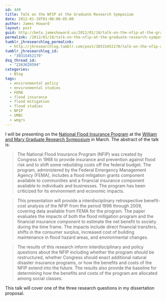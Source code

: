```yaml
---
id: 449
title: Talk on the NFIP at the Graduate Research Symposium
date: 2012-01-10T01:08:00-05:00
author: James Howard
layout: post
guid: http://beta.jameshoward.us/2012/01/10/talk-on-the-nfip-at-the-graduate-research-symposium/
permalink: /2012/01/10/talk-on-the-nfip-at-the-graduate-research-symposium/
tumblr_jhresearchlog_permalink:
  - http://jhresearchlog.tumblr.com/post/30315452170/talk-on-the-nfip-at-the-graduate-research-symposium
tumblr_jhresearchlog_id:
  - "30315452170"
dsq_thread_id:
  - "2263620594"
categories:
  - Blog
tags:
  - environmental policy
  - environmental studies
  - FEMA
  - flood insurance
  - flood mitigation
  - flood studies
  - NFIP
  - UMBC
  - wmgrs
---
```

I will be presenting on the <a href="http://www.fema.gov/business/nfip/">National Flood Insurance Program</a> at the <a href="http://www.wm.edu/as/graduate/researchsymposium/index.php">William and Mary Graduate Research Symposium</a> in March.  The abstract of the talk is:

> The National Flood Insurance Program (NFIP) was created by Congress in 1968 to provide insurance and prevention against flood risk and to shift some rebuilding costs off the federal budget.  The program, administered by the Federal Emergency Management Agency (FEMA), includes a flood mitigation grants component available to communities and a financial insurance component available to individuals and businesses.  The program has been criticized for its environment and economic impacts.

> This presentation will provide a interdisciplinary retrospective benefit-cost analysis of the NFIP from the period 1996 through 2009, covering data available from FEMA for the program.  The paper evaluates the impacts of both the flood mitigation program and the financial insurance component to estimate the net benefit to society during the time frame.  The impacts include direct financial transfers, shifts in the consumer surplus, increased cost of building maintenance in flood hazard areas, and environmental changes.

> The results of this research inform interdisciplinary and policy questions about the NFIP including whether the program should be restructured, whether Congress should enact additional natural disaster insurance programs, or how the benefits and costs of the NFIP extend into the future.  The results also provide the baseline for determining how the benefits and costs of the program are allocated among social classes.

This talk will cover one of the three research questions in my dissertation proposal.
